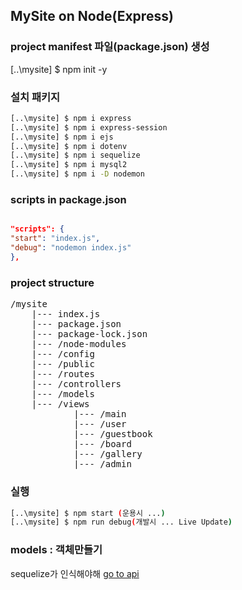 ## MySite on Node(Express)

### project manifest 파일(package.json) 생성

[..\mysite] $ npm init -y

### 설치 패키지

```bash
[..\mysite] $ npm i express
[..\mysite] $ npm i express-session
[..\mysite] $ npm i ejs
[..\mysite] $ npm i dotenv
[..\mysite] $ npm i sequelize
[..\mysite] $ npm i mysql2
[..\mysite] $ npm i -D nodemon
```

### scripts in package.json

```JSON

"scripts": {
"start": "index.js",
"debug": "nodemon index.js"
},

```

### project structure

<pre>
/mysite
    |--- index.js 
    |--- package.json
    |--- package-lock.json
    |--- /node-modules
    |--- /config
    |--- /public
    |--- /routes
    |--- /controllers
    |--- /models
    |--- /views
            |--- /main
            |--- /user
            |--- /guestbook
            |--- /board
            |--- /gallery
            |--- /admin
</pre>

### 실행

```bash
[..\mysite] $ npm start (운용시 ...)
[..\mysite] $ npm run debug(개발시 ... Live Update)

```

### models : 객체만들기

sequelize가 인식해야해 <a href="https://sequelize.org/master/">go to api</a>
